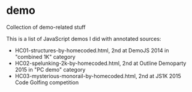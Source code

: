 # demo
Collection of demo-related stuff

This is a list of JavaScript demos I did with annotated sources:

- HC01-structures-by-homecoded.html, 2nd at DemoJS 2014 in "combined 1K" category
- HC02-spelunking-2k-by-homecoded.html, 2nd at Outline Demoparty 2015 in "PC demo" category
- HC03-mysterious-monorail-by-homecoded.html, 2nd at JS1K 2015 Code Golfing competition
